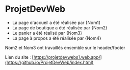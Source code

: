# ProjetDevWeb

- La page d'accueil a été réalisée par {Nom1}
- La page de boutique a été réalisée par {Nom2}
- Le panier a été réalisé par {Nom3}
- La page à propos a été réalisée par {Nom4}

Nom2 et Nom3 ont travaillés ensemble sur le header/footer

Lien du site : [https://projetdevwebs1.web.app/](https://github.io/ProjetDevWeb/index.html)
